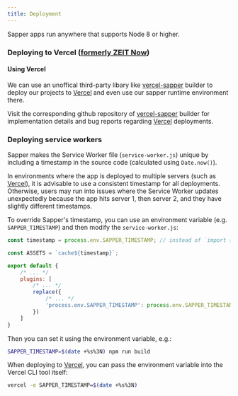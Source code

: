 ```yaml
---
title: Deployment
---
```


Sapper apps run anywhere that supports Node 8 or higher.

### Deploying to Vercel ([formerly ZEIT Now](https://vercel.com/blog/zeit-is-now-vercel))

#### Using Vercel

We can use an unoffical third-party libary like [vercel-sapper](https://www.npmjs.com/package/vercel-sapper) builder to deploy our projects to [Vercel] and even use our sapper runtime environment there.

Visit the corresponding github repository of [vercel-sapper](https://github.com/thgh/vercel-sapper#readme) builder for implementation details and bug reports regarding [Vercel] deployments.


### Deploying service workers

Sapper makes the Service Worker file (`service-worker.js`) unique by including a timestamp in the source code
(calculated using `Date.now()`).

In environments where the app is deployed to multiple servers (such as [Vercel]), it is advisable to use a
consistent timestamp for all deployments. Otherwise, users may run into issues where the Service Worker
updates unexpectedly because the app hits server 1, then server 2, and they have slightly different timestamps.

To override Sapper's timestamp, you can use an environment variable (e.g. `SAPPER_TIMESTAMP`) and then modify
the `service-worker.js`:

```js
const timestamp = process.env.SAPPER_TIMESTAMP; // instead of `import { timestamp }`

const ASSETS = `cache${timestamp}`;

export default {
	/* ... */
	plugins: [
		/* ... */
		replace({
			/* ... */
			'process.env.SAPPER_TIMESTAMP': process.env.SAPPER_TIMESTAMP || Date.now()
		})
	]
}
```

Then you can set it using the environment variable, e.g.:

```bash
SAPPER_TIMESTAMP=$(date +%s%3N) npm run build
```

When deploying to [Vercel], you can pass the environment variable into the Vercel CLI tool itself:

```bash
vercel -e SAPPER_TIMESTAMP=$(date +%s%3N)
```

[Vercel]: https://vercel.com/home
